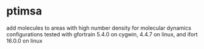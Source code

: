 # ptimsa
add molecules to areas with high number density for molecular dynamics configurations
tested with gfortrain 5.4.0 on cygwin, 4.4.7 on linux, and ifort 16.0.0 on linux
